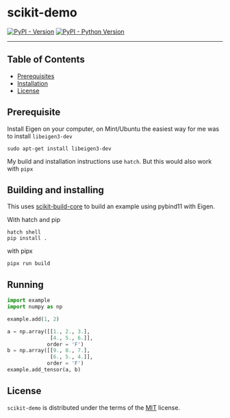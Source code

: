 # scikit-demo

[![PyPI - Version](https://img.shields.io/pypi/v/scikit-demo.svg)](https://pypi.org/project/scikit-demo)
[![PyPI - Python Version](https://img.shields.io/pypi/pyversions/scikit-demo.svg)](https://pypi.org/project/scikit-demo)

-----

## Table of Contents

- [Prerequisites](#prerequisite)
- [Installation](#installation)
- [License](#license)

## Prerequisite

Install Eigen on your computer, on Mint/Ubuntu the easiest way for me was to install `libeigen3-dev`

```console
sudo apt-get install libeigen3-dev
```

My build and installation instructions use `hatch`. But this would also work with `pipx`

## Building and installing

This uses [scikit-build-core](https://scikit-build-core.readthedocs.io/en/latest/index.html) to build an example using pybind11 with Eigen.

With hatch and pip

```console
hatch shell
pip install .
```

with pipx
```console
pipx run build
```

## Running

```python
import example
import numpy as np

example.add(1, 2)

a = np.array([[1., 2., 3.],
              [4., 5., 6.]],
             order = 'F')
b = np.array([[9., 8., 7.],
              [6., 5., 4.]],
             order = 'F')
example.add_tensor(a, b)
```

## License

`scikit-demo` is distributed under the terms of the [MIT](https://spdx.org/licenses/MIT.html) license.
